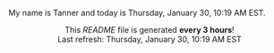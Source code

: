 My name is Tanner and today is Thursday, January 30, 10:19 AM EST.

<p align="center">This <i>README</i> file is generated <b>every 3 hours</b>!</br>Last refresh: Thursday, January 30, 10:19 AM EST<br /></p>
